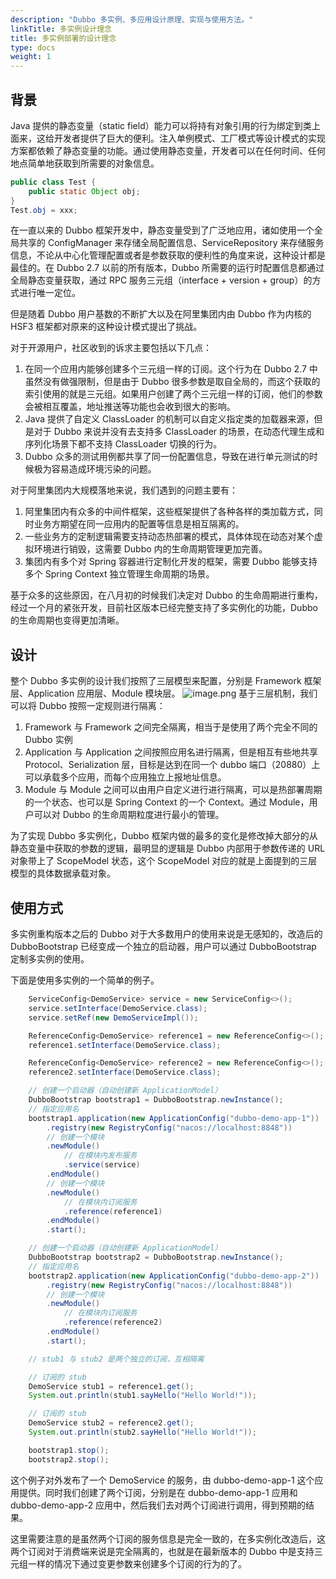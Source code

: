 ```yaml
---
description: "Dubbo 多实例、多应用设计原理、实现与使用方法。"
linkTitle: 多实例设计理念
title: 多实例部署的设计理念
type: docs
weight: 1
---
```


## 背景

Java 提供的静态变量（static field）能力可以将持有对象引用的行为绑定到类上面来，这给开发者提供了巨大的便利。注入单例模式、工厂模式等设计模式的实现方案都依赖了静态变量的功能。通过使用静态变量，开发者可以在任何时间、任何地点简单地获取到所需要的对象信息。
```java
public class Test {
    public static Object obj;
}
Test.obj = xxx;
```
在一直以来的 Dubbo 框架开发中，静态变量受到了广泛地应用，诸如使用一个全局共享的 ConfigManager 来存储全局配置信息、ServiceRepository 来存储服务信息，不论从中心化管理配置或者是参数获取的便利性的角度来说，这种设计都是最佳的。在 Dubbo 2.7 以前的所有版本，Dubbo 所需要的运行时配置信息都通过全局静态变量获取，通过 RPC 服务三元组（interface + version + group）的方式进行唯一定位。

但是随着 Dubbo 用户基数的不断扩大以及在阿里集团内由 Dubbo 作为内核的 HSF3 框架都对原来的这种设计模式提出了挑战。

对于开源用户，社区收到的诉求主要包括以下几点：

1. 在同一个应用内能够创建多个三元组一样的订阅。这个行为在 Dubbo 2.7 中虽然没有做强限制，但是由于 Dubbo 很多参数是取自全局的，而这个获取的索引使用的就是三元组。如果用户创建了两个三元组一样的订阅，他们的参数会被相互覆盖，地址推送等功能也会收到很大的影响。
2. Java 提供了自定义 ClassLoader 的机制可以自定义指定类的加载器来源，但是对于 Dubbo 来说并没有去支持多 ClassLoader 的场景，在动态代理生成和序列化场景下都不支持 ClassLoader 切换的行为。
3. Dubbo 众多的测试用例都共享了同一份配置信息，导致在进行单元测试的时候极为容易造成环境污染的问题。

对于阿里集团内大规模落地来说，我们遇到的问题主要有：

1. 阿里集团内有众多的中间件框架，这些框架提供了各种各样的类加载方式，同时业务方期望在同一应用内的配置等信息是相互隔离的。
2. 一些业务方的定制逻辑需要支持动态热部署的模式，具体体现在动态对某个虚拟环境进行销毁，这需要 Dubbo 内的生命周期管理更加完善。
3. 集团内有多个对 Spring 容器进行定制化开发的框架，需要 Dubbo 能够支持多个 Spring Context 独立管理生命周期的场景。

基于众多的这些原因，在八月初的时候我们决定对 Dubbo 的生命周期进行重构，经过一个月的紧张开发，目前社区版本已经完整支持了多实例化的功能，Dubbo 的生命周期也变得更加清晰。

## 设计

整个 Dubbo 多实例的设计我们按照了三层模型来配置，分别是 Framework 框架层、Application 应用层、Module 模块层。
![image.png](https://cdn.nlark.com/yuque/0/2021/png/209479/1633766738924-498b5ac4-d96b-48f4-a55f-8cc946800bee.png#clientId=uc9c7eb9b-dec6-4&from=paste&height=446&id=ub35f4a80&originHeight=892&originWidth=2366&originalType=binary&ratio=1&size=483065&status=done&style=none&taskId=u01b03e88-733f-422b-94ea-cf45220737c&width=1183)
基于三层机制，我们可以将 Dubbo 按照一定规则进行隔离：

1. Framework 与 Framework 之间完全隔离，相当于是使用了两个完全不同的 Dubbo 实例
2. Application 与 Application 之间按照应用名进行隔离，但是相互有些地共享 Protocol、Serialization 层，目标是达到在同一个 dubbo 端口（20880）上可以承载多个应用，而每个应用独立上报地址信息。
3. Module 与 Module 之间可以由用户自定义进行进行隔离，可以是热部署周期的一个状态、也可以是 Spring Context 的一个 Context。通过 Module，用户可以对 Dubbo 的生命周期粒度进行最小的管理。

为了实现 Dubbo 多实例化，Dubbo 框架内做的最多的变化是修改掉大部分的从静态变量中获取的参数的逻辑，最明显的逻辑是 Dubbo 内部用于参数传递的 URL 对象带上了 ScopeModel 状态，这个 ScopeModel 对应的就是上面提到的三层模型的具体数据承载对象。

## 使用方式

多实例重构版本之后的 Dubbo 对于大多数用户的使用来说是无感知的，改造后的 DubboBootstrap 已经变成一个独立的启动器，用户可以通过 DubboBootstrap 定制多实例的使用。

下面是使用多实例的一个简单的例子。

```java
    ServiceConfig<DemoService> service = new ServiceConfig<>();
    service.setInterface(DemoService.class);
    service.setRef(new DemoServiceImpl());

    ReferenceConfig<DemoService> reference1 = new ReferenceConfig<>();
    reference1.setInterface(DemoService.class);

    ReferenceConfig<DemoService> reference2 = new ReferenceConfig<>();
    reference2.setInterface(DemoService.class);

	// 创建一个启动器（自动创建新 ApplicationModel）
    DubboBootstrap bootstrap1 = DubboBootstrap.newInstance();
	// 指定应用名
    bootstrap1.application(new ApplicationConfig("dubbo-demo-app-1"))
        .registry(new RegistryConfig("nacos://localhost:8848"))
        // 创建一个模块
        .newModule()
        	// 在模块内发布服务
    		.service(service)
        .endModule()
        // 创建一个模块
        .newModule()
        	// 在模块内订阅服务
    		.reference(reference1)
        .endModule()
        .start();

	// 创建一个启动器（自动创建新 ApplicationModel）
    DubboBootstrap bootstrap2 = DubboBootstrap.newInstance();
	// 指定应用名
    bootstrap2.application(new ApplicationConfig("dubbo-demo-app-2"))
        .registry(new RegistryConfig("nacos://localhost:8848"))
        // 创建一个模块
        .newModule()
        	// 在模块内订阅服务
    		.reference(reference2)
        .endModule()
        .start();

	// stub1 与 stub2 是两个独立的订阅，互相隔离

	// 订阅的 stub
    DemoService stub1 = reference1.get();
    System.out.println(stub1.sayHello("Hello World!"));

	// 订阅的 stub
    DemoService stub2 = reference2.get();
    System.out.println(stub2.sayHello("Hello World!"));

    bootstrap1.stop();
    bootstrap2.stop();
```

这个例子对外发布了一个 DemoService 的服务，由 dubbo-demo-app-1 这个应用提供。同时我们创建了两个订阅，分别是在 dubbo-demo-app-1 应用和 dubbo-demo-app-2 应用中，然后我们去对两个订阅进行调用，得到预期的结果。

这里需要注意的是虽然两个订阅的服务信息是完全一致的，在多实例化改造后，这两个订阅对于消费端来说是完全隔离的，也就是在最新版本的 Dubbo 中是支持三元组一样的情况下通过变更参数来创建多个订阅的行为的了。



